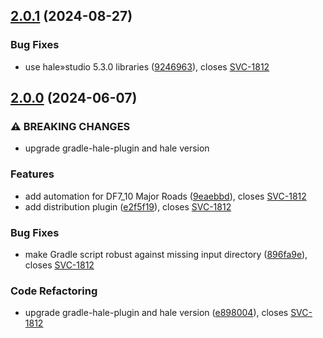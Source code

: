 ## [2.0.1](https://github.com/wetransform/uba-end-automation/compare/v2.0.0...v2.0.1) (2024-08-27)


### Bug Fixes

* use hale»studio 5.3.0 libraries ([9246963](https://github.com/wetransform/uba-end-automation/commit/92469631306987bb7731bcb958e0773f5e4a70c6)), closes [SVC-1812](https://wetransform.atlassian.net/browse/SVC-1812)

## [2.0.0](https://github.com/wetransform/uba-end-automation/compare/v1.1.1...v2.0.0) (2024-06-07)


### ⚠ BREAKING CHANGES

* upgrade gradle-hale-plugin and hale version

### Features

* add automation for DF7_10 Major Roads ([9eaebbd](https://github.com/wetransform/uba-end-automation/commit/9eaebbd15b2a59584b4e27bda9d031c4ee09a021)), closes [SVC-1812](https://wetransform.atlassian.net/browse/SVC-1812)
* add distribution plugin ([e2f5f19](https://github.com/wetransform/uba-end-automation/commit/e2f5f19ee911242355c167ebb68d6a5074532420)), closes [SVC-1812](https://wetransform.atlassian.net/browse/SVC-1812)


### Bug Fixes

* make Gradle script robust against missing input directory ([896fa9e](https://github.com/wetransform/uba-end-automation/commit/896fa9e3041a6e0b155d587b9e3e4885fe9503b8)), closes [SVC-1812](https://wetransform.atlassian.net/browse/SVC-1812)


### Code Refactoring

* upgrade gradle-hale-plugin and hale version ([e898004](https://github.com/wetransform/uba-end-automation/commit/e898004aa295ce79ce1e31fe862510907b4c887b)), closes [SVC-1812](https://wetransform.atlassian.net/browse/SVC-1812)
